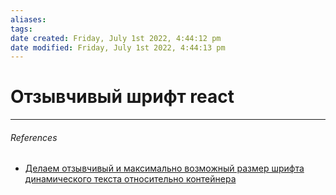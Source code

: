 ```yaml
---
aliases: 
tags: 
date created: Friday, July 1st 2022, 4:44:12 pm
date modified: Friday, July 1st 2022, 4:44:13 pm
---
```


# Отзывчивый шрифт react

---

###### References

- [Делаем отзывчивый и максимально возможный размер шрифта динамического текста относительно контейнера](https://habr.com/ru/post/672148/)
